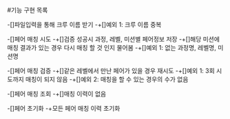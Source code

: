 #기능 구현 목록

-[]파일입력을 통해 크루 이름 받기
-+[]예외 1: 크루 이름 중복

-[]페어 매칭 시도
-+[]검증 성공시 과정, 레벨, 미션별 페어정보 저장
-+[]해당 미션에 매칭 결과가 있는 경우 다시 매칭 할 것 인지 물어봄
-+[]예외 1: 없는 과정명, 레벨명, 미션명

-[]페어 매칭 검증
-+[]같은 레벨에서 만난 페어가 있을 경우 재시도
-+[]예외 1: 3회 시도까지 매칭이 되지 않음
-+[]예외 2: 매칭을 할 수 있는 경우의 수가 없음

-[]페어 매칭 조회
-+[]매칭 이력이 없음

-[]페어 초기화
-+모든 페어 매칭 이력 초기화
